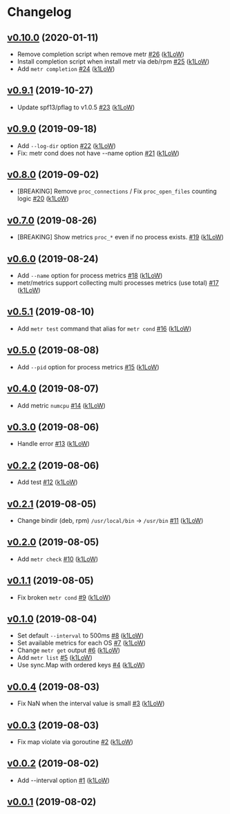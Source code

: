 # Changelog

## [v0.10.0](https://github.com/k1LoW/metr/compare/v0.9.1...v0.10.0) (2020-01-11)

* Remove completion script when remove metr [#26](https://github.com/k1LoW/metr/pull/26) ([k1LoW](https://github.com/k1LoW))
* Install completion script when install metr via deb/rpm [#25](https://github.com/k1LoW/metr/pull/25) ([k1LoW](https://github.com/k1LoW))
* Add `metr completion` [#24](https://github.com/k1LoW/metr/pull/24) ([k1LoW](https://github.com/k1LoW))

## [v0.9.1](https://github.com/k1LoW/metr/compare/v0.9.0...v0.9.1) (2019-10-27)

* Update spf13/pflag to v1.0.5 [#23](https://github.com/k1LoW/metr/pull/23) ([k1LoW](https://github.com/k1LoW))

## [v0.9.0](https://github.com/k1LoW/metr/compare/v0.8.0...v0.9.0) (2019-09-18)

* Add `--log-dir` option [#22](https://github.com/k1LoW/metr/pull/22) ([k1LoW](https://github.com/k1LoW))
* Fix: metr cond does not have --name option [#21](https://github.com/k1LoW/metr/pull/21) ([k1LoW](https://github.com/k1LoW))

## [v0.8.0](https://github.com/k1LoW/metr/compare/v0.7.0...v0.8.0) (2019-09-02)

* [BREAKING] Remove `proc_connections` / Fix `proc_open_files` counting logic [#20](https://github.com/k1LoW/metr/pull/20) ([k1LoW](https://github.com/k1LoW))

## [v0.7.0](https://github.com/k1LoW/metr/compare/v0.6.0...v0.7.0) (2019-08-26)

* [BREAKING] Show metrics `proc_*` even if no process exists. [#19](https://github.com/k1LoW/metr/pull/19) ([k1LoW](https://github.com/k1LoW))

## [v0.6.0](https://github.com/k1LoW/metr/compare/v0.5.1...v0.6.0) (2019-08-24)

* Add `--name` option for process metrics [#18](https://github.com/k1LoW/metr/pull/18) ([k1LoW](https://github.com/k1LoW))
* metr/metrics support collecting multi processes metrics (use total) [#17](https://github.com/k1LoW/metr/pull/17) ([k1LoW](https://github.com/k1LoW))

## [v0.5.1](https://github.com/k1LoW/metr/compare/v0.5.0...v0.5.1) (2019-08-10)

* Add `metr test` command that alias for `metr cond` [#16](https://github.com/k1LoW/metr/pull/16) ([k1LoW](https://github.com/k1LoW))

## [v0.5.0](https://github.com/k1LoW/metr/compare/v0.4.0...v0.5.0) (2019-08-08)

* Add `--pid` option for process metrics [#15](https://github.com/k1LoW/metr/pull/15) ([k1LoW](https://github.com/k1LoW))

## [v0.4.0](https://github.com/k1LoW/metr/compare/v0.3.0...v0.4.0) (2019-08-07)

* Add metric `numcpu` [#14](https://github.com/k1LoW/metr/pull/14) ([k1LoW](https://github.com/k1LoW))

## [v0.3.0](https://github.com/k1LoW/metr/compare/v0.2.2...v0.3.0) (2019-08-06)

* Handle error [#13](https://github.com/k1LoW/metr/pull/13) ([k1LoW](https://github.com/k1LoW))

## [v0.2.2](https://github.com/k1LoW/metr/compare/v0.2.1...v0.2.2) (2019-08-06)

* Add test [#12](https://github.com/k1LoW/metr/pull/12) ([k1LoW](https://github.com/k1LoW))

## [v0.2.1](https://github.com/k1LoW/metr/compare/v0.2.0...v0.2.1) (2019-08-05)

* Change bindir (deb, rpm) `/usr/local/bin` -> `/usr/bin` [#11](https://github.com/k1LoW/metr/pull/11) ([k1LoW](https://github.com/k1LoW))

## [v0.2.0](https://github.com/k1LoW/metr/compare/v0.1.1...v0.2.0) (2019-08-05)

* Add `metr check` [#10](https://github.com/k1LoW/metr/pull/10) ([k1LoW](https://github.com/k1LoW))

## [v0.1.1](https://github.com/k1LoW/metr/compare/v0.1.0...v0.1.1) (2019-08-05)

* Fix broken `metr cond` [#9](https://github.com/k1LoW/metr/pull/9) ([k1LoW](https://github.com/k1LoW))

## [v0.1.0](https://github.com/k1LoW/metr/compare/v0.0.4...v0.1.0) (2019-08-04)

* Set default `--interval` to 500ms [#8](https://github.com/k1LoW/metr/pull/8) ([k1LoW](https://github.com/k1LoW))
* Set available metrics for each OS [#7](https://github.com/k1LoW/metr/pull/7) ([k1LoW](https://github.com/k1LoW))
* Change `metr get` output [#6](https://github.com/k1LoW/metr/pull/6) ([k1LoW](https://github.com/k1LoW))
* Add `metr list` [#5](https://github.com/k1LoW/metr/pull/5) ([k1LoW](https://github.com/k1LoW))
* Use sync.Map with ordered keys [#4](https://github.com/k1LoW/metr/pull/4) ([k1LoW](https://github.com/k1LoW))

## [v0.0.4](https://github.com/k1LoW/metr/compare/v0.0.3...v0.0.4) (2019-08-03)

* Fix NaN when the interval value is small [#3](https://github.com/k1LoW/metr/pull/3) ([k1LoW](https://github.com/k1LoW))

## [v0.0.3](https://github.com/k1LoW/metr/compare/v0.0.2...v0.0.3) (2019-08-03)

* Fix map violate via goroutine [#2](https://github.com/k1LoW/metr/pull/2) ([k1LoW](https://github.com/k1LoW))

## [v0.0.2](https://github.com/k1LoW/metr/compare/v0.0.1...v0.0.2) (2019-08-02)

* Add --interval option [#1](https://github.com/k1LoW/metr/pull/1) ([k1LoW](https://github.com/k1LoW))

## [v0.0.1](https://github.com/k1LoW/metr/compare/4eeada302c57...v0.0.1) (2019-08-02)

